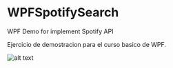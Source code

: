# WPFSpotifySearch
WPF Demo for implement Spotify API 

Ejercicio de demostracion para el curso basico de WPF.

![alt text](https://github.com/hughfernandez/WPFSpotifySearch/blob/master/WikiIntro.png?raw=true)
